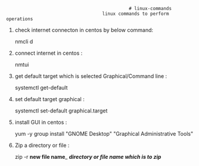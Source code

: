                                                   # linux-commands
                                        linux commands to perform operations 

1. check internet connecton in centos by below command:

   nmcli d
   
2. connect internet in centos :

   nmtui
   
3. get default target which is selected Graphical/Command line :

   systemctl get-default
   
4. set default target graphical :

   systemctl set-default graphical.target
   
5. install GUI in centos :

   yum -y group install "GNOME Desktop" "Graphical Administrative Tools"

6. Zip a directory or file :

   zip -r __new file name___ ___directory or file name which is to zip___

   
